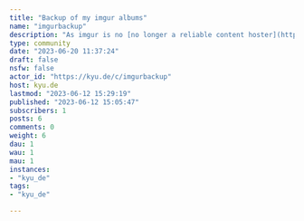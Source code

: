```yaml
---
title: "Backup of my imgur albums" 
name: "imgurbackup"
description: "As imgur is no [no longer a reliable content hoster](https://www.engadget.com/imgur-to-ban-explicit-images-and-delete-uploads-not-tied-to-an-account-122537118.html) just throwing my old albums in here is an easy enough way to preserve them."
type: community
date: "2023-06-20 11:37:24"
draft: false
nsfw: false
actor_id: "https://kyu.de/c/imgurbackup"
host: kyu.de
lastmod: "2023-06-12 15:29:19"
published: "2023-06-12 15:05:47"
subscribers: 1
posts: 6
comments: 0
weight: 6
dau: 1
wau: 1
mau: 1
instances:
- "kyu_de"
tags: 
- "kyu_de"

---
```

